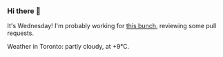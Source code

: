 ### Hi there :wave:

It's Wednesday! I'm probably working for [this bunch](https://github.com/kohofinancial), reviewing some pull requests.

Weather in Toronto: partly cloudy, at +9°C.
